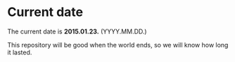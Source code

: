 # Current date

The current date is **2015.01.23.** (YYYY.MM.DD.)

This repository will be good when the world ends, so we will know how long it lasted.